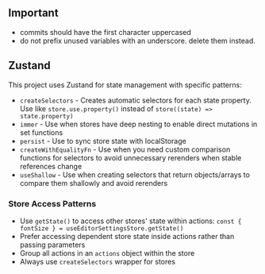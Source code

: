 ## Important

- commits should have the first character uppercased
- do not prefix unused variables with an underscore.
  delete them instead.

## Zustand

This project uses Zustand for state management with specific patterns:

- `createSelectors` - Creates automatic selectors for each state property. Use like `store.use.property()` instead of `store((state) => state.property)`
- `immer` - Use when stores have deep nesting to enable direct mutations in set functions
- `persist` - Use to sync store state with localStorage
- `createWithEqualityFn` - Use when you need custom comparison functions for selectors to avoid unnecessary rerenders when stable references change
- `useShallow` - Use when creating selectors that return objects/arrays to compare them shallowly and avoid rerenders

### Store Access Patterns

- Use `getState()` to access other stores' state within actions: `const { fontSize } = useEditorSettingsStore.getState()`
- Prefer accessing dependent store state inside actions rather than passing parameters
- Group all actions in an `actions` object within the store
- Always use `createSelectors` wrapper for stores
